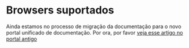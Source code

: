 ﻿# Browsers suportados

Ainda estamos no processo de migração da documentação para o novo portal unificado de documentação. Por ora, por favor
[veja esse artigo no portal antigo](https://webpki.lacunasoftware.com/#/Documentation#browser-support)
